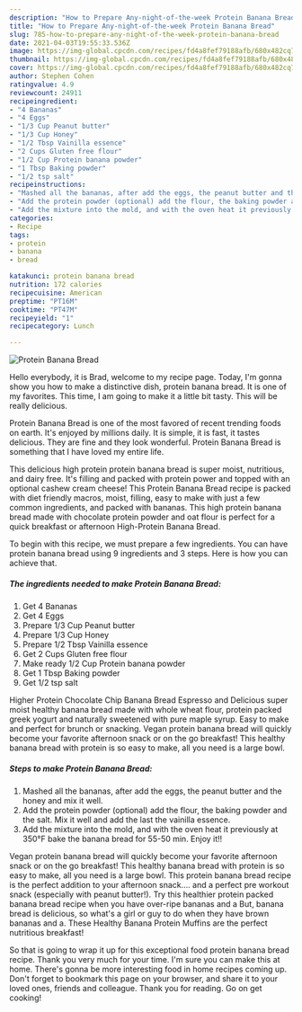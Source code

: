 ```yaml
---
description: "How to Prepare Any-night-of-the-week Protein Banana Bread"
title: "How to Prepare Any-night-of-the-week Protein Banana Bread"
slug: 785-how-to-prepare-any-night-of-the-week-protein-banana-bread
date: 2021-04-03T19:55:33.536Z
image: https://img-global.cpcdn.com/recipes/fd4a8fef79188afb/680x482cq70/protein-banana-bread-recipe-main-photo.jpg
thumbnail: https://img-global.cpcdn.com/recipes/fd4a8fef79188afb/680x482cq70/protein-banana-bread-recipe-main-photo.jpg
cover: https://img-global.cpcdn.com/recipes/fd4a8fef79188afb/680x482cq70/protein-banana-bread-recipe-main-photo.jpg
author: Stephen Cohen
ratingvalue: 4.9
reviewcount: 24911
recipeingredient:
- "4 Bananas"
- "4 Eggs"
- "1/3 Cup Peanut butter"
- "1/3 Cup Honey"
- "1/2 Tbsp Vainilla essence"
- "2 Cups Gluten free flour"
- "1/2 Cup Protein banana powder"
- "1 Tbsp Baking powder"
- "1/2 tsp salt"
recipeinstructions:
- "Mashed all the bananas, after add the eggs, the peanut butter and the honey and mix it well."
- "Add the protein powder (optional) add the flour, the baking powder and the salt. Mix it well and add the last the vainilla essence."
- "Add the mixture into the mold, and with the oven heat it previously at 350°F bake the banana bread for 55-50 min. Enjoy it!!"
categories:
- Recipe
tags:
- protein
- banana
- bread

katakunci: protein banana bread 
nutrition: 172 calories
recipecuisine: American
preptime: "PT16M"
cooktime: "PT47M"
recipeyield: "1"
recipecategory: Lunch

---
```



![Protein Banana Bread](https://img-global.cpcdn.com/recipes/fd4a8fef79188afb/680x482cq70/protein-banana-bread-recipe-main-photo.jpg)

Hello everybody, it is Brad, welcome to my recipe page. Today, I'm gonna show you how to make a distinctive dish, protein banana bread. It is one of my favorites. This time, I am going to make it a little bit tasty. This will be really delicious.

Protein Banana Bread is one of the most favored of recent trending foods on earth. It's enjoyed by millions daily. It is simple, it is fast, it tastes delicious. They are fine and they look wonderful. Protein Banana Bread is something that I have loved my entire life.

This delicious high protein protein banana bread is super moist, nutritious, and dairy free. It&#39;s filling and packed with protein power and topped with an optional cashew cream cheese! This Protein Banana Bread recipe is packed with diet friendly macros, moist, filling, easy to make with just a few common ingredients, and packed with bananas. This high protein banana bread made with chocolate protein powder and oat flour is perfect for a quick breakfast or afternoon High-Protein Banana Bread.


To begin with this recipe, we must prepare a few ingredients. You can have protein banana bread using 9 ingredients and 3 steps. Here is how you can achieve that.

<!--inarticleads1-->

##### The ingredients needed to make Protein Banana Bread:

1. Get 4 Bananas
1. Get 4 Eggs
1. Prepare 1/3 Cup Peanut butter
1. Prepare 1/3 Cup Honey
1. Prepare 1/2 Tbsp Vainilla essence
1. Get 2 Cups Gluten free flour
1. Make ready 1/2 Cup Protein banana powder
1. Get 1 Tbsp Baking powder
1. Get 1/2 tsp salt


Higher Protein Chocolate Chip Banana Bread Espresso and Delicious super moist healthy banana bread made with whole wheat flour, protein packed greek yogurt and naturally sweetened with pure maple syrup. Easy to make and perfect for brunch or snacking. Vegan protein banana bread will quickly become your favorite afternoon snack or on the go breakfast! This healthy banana bread with protein is so easy to make, all you need is a large bowl. 

<!--inarticleads2-->

##### Steps to make Protein Banana Bread:

1. Mashed all the bananas, after add the eggs, the peanut butter and the honey and mix it well.
1. Add the protein powder (optional) add the flour, the baking powder and the salt. Mix it well and add the last the vainilla essence.
1. Add the mixture into the mold, and with the oven heat it previously at 350°F bake the banana bread for 55-50 min. Enjoy it!!


Vegan protein banana bread will quickly become your favorite afternoon snack or on the go breakfast! This healthy banana bread with protein is so easy to make, all you need is a large bowl. This protein banana bread recipe is the perfect addition to your afternoon snack…. and a perfect pre workout snack (especially with peanut butter!). Try this healthier protein packed banana bread recipe when you have over-ripe bananas and a But, banana bread is delicious, so what&#39;s a girl or guy to do when they have brown bananas and a. These Healthy Banana Protein Muffins are the perfect nutritious breakfast! 

So that is going to wrap it up for this exceptional food protein banana bread recipe. Thank you very much for your time. I'm sure you can make this at home. There's gonna be more interesting food in home recipes coming up. Don't forget to bookmark this page on your browser, and share it to your loved ones, friends and colleague. Thank you for reading. Go on get cooking!
